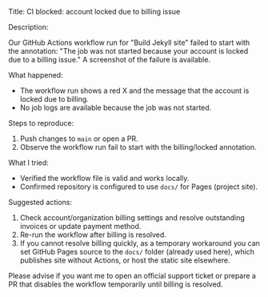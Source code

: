 Title: CI blocked: account locked due to billing issue

Description:

Our GitHub Actions workflow run for "Build Jekyll site" failed to start with the annotation: "The job was not started because your account is locked due to a billing issue." A screenshot of the failure is available.

What happened:

- The workflow run shows a red X and the message that the account is locked due to billing.
- No job logs are available because the job was not started.

Steps to reproduce:

1. Push changes to `main` or open a PR.
2. Observe the workflow run fail to start with the billing/locked annotation.

What I tried:

- Verified the workflow file is valid and works locally.
- Confirmed repository is configured to use `docs/` for Pages (project site).

Suggested actions:

1. Check account/organization billing settings and resolve outstanding invoices or update payment method.
2. Re-run the workflow after billing is resolved.
3. If you cannot resolve billing quickly, as a temporary workaround you can set GitHub Pages source to the `docs/` folder (already used here), which publishes site without Actions, or host the static site elsewhere.

Please advise if you want me to open an official support ticket or prepare a PR that disables the workflow temporarily until billing is resolved.
